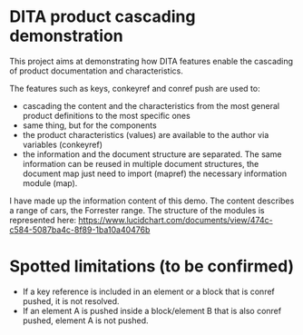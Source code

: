 DITA product cascading demonstration
======================

This project aims at demonstrating how DITA features enable the cascading of product documentation and characteristics.

The features such as keys, conkeyref and conref push are used to:

* cascading the content and the characteristics from the most general product definitions to the most specific ones
* same thing, but for the components
* the product characteristics (values) are available to the author via variables (conkeyref)
* the information and the document structure are separated. The same information can be reused in multiple document structures, the document map just need to import (mapref) the necessary information module (map).
  
I have made up the information content of this demo. The content describes a range of cars, the Forrester range. The structure of the modules is represented here: https://www.lucidchart.com/documents/view/474c-c584-5087ba4c-8f89-1ba10a40476b
  
# Spotted limitations (to be confirmed)

* If a key reference is included in an element or a block that is conref pushed, it is not resolved.
* If an element A is pushed inside a block/element B that is also conref pushed, element A is not pushed.

 
